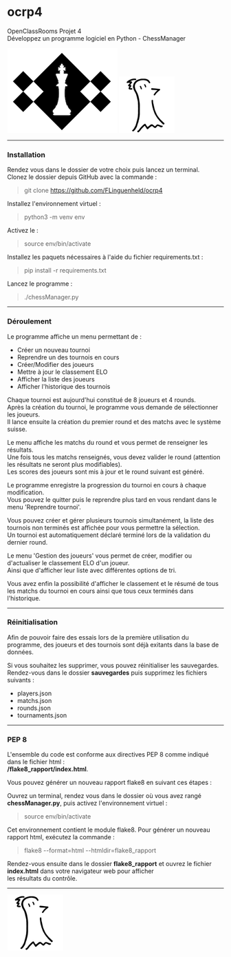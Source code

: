 # ocrp4
OpenClassRooms Projet 4  
Développez un programme logiciel en Python - ChessManager  

![Logo](https://raw.githubusercontent.com/FLinguenheld/ocrp4/main/Logo.png "Chess")
![Logo FLinguenheld](https://raw.githubusercontent.com/FLinguenheld/ocrp4/main/Forelif.png "Pouet")

****
### Installation
Rendez vous dans le dossier de votre choix puis lancez un terminal.  
Clonez le dossier depuis GitHub avec la commande :  
>git clone https://github.com/FLinguenheld/ocrp4 

Installez l'environnement virtuel :
>python3 -m venv env

Activez le :
>source env/bin/activate

Installez les paquets nécessaires à l'aide du fichier requirements.txt :
>pip install -r requirements.txt

Lancez le programme :
>./chessManager.py
****
### Déroulement
Le programme affiche un menu permettant de :
+ Créer un nouveau tournoi
+ Reprendre un des tournois en cours
+ Créer/Modifier des joueurs
+ Mettre à jour le classement ELO
+ Afficher la liste des joueurs
+ Afficher l'historique des tournois


Chaque tournoi est aujourd'hui constitué de 8 joueurs et 4 rounds.  
Après la création du tournoi, le programme vous demande de sélectionner les joueurs.  
Il lance ensuite la création du premier round et des matchs avec le système suisse.

Le menu affiche les matchs du round et vous permet de renseigner les résultats.  
Une fois tous les matchs renseignés, vous devez valider le round (attention les résultats 
ne seront plus modifiables).  
Les scores des joueurs sont mis à jour et le round suivant est généré.

Le programme enregistre la progression du tournoi en cours à chaque modification.  
Vous pouvez le quitter puis le reprendre plus tard en vous rendant dans le menu 'Reprendre tournoi'.

Vous pouvez créer et gérer plusieurs tournois simultanément, la liste des tournois non terminés 
est affichée pour vous permettre la sélection.  
Un tournoi est automatiquement déclaré terminé lors de la validation du dernier round.

Le menu 'Gestion des joueurs' vous permet de créer, modifier ou d'actualiser le classement ELO d'un joueur.  
Ainsi que d'afficher leur liste avec différentes options de tri.

Vous avez enfin la possibilité d'afficher le classement et le résumé de tous les matchs du tournoi en cours 
ainsi que tous ceux terminés dans l'historique.
****
### Réinitialisation
Afin de pouvoir faire des essais lors de la première utilisation du programme, des joueurs et des tournois sont déjà exitants 
dans la base de données.

Si vous souhaitez les supprimer, vous pouvez réinitialiser les sauvegardes. Rendez-vous dans le dossier __sauvegardes__ puis 
supprimez les fichiers suivants :

- players.json
- matchs.json
- rounds.json
- tournaments.json
****
### PEP 8
L'ensemble du code est conforme aux directives PEP 8 comme indiqué dans le fichier html :  
 __/flake8_rapport/index.html__.

Vous pouvez générer un nouveau rapport flake8 en suivant ces étapes :

Ouvrez un terminal, rendez vous dans le dossier où vous avez rangé __chessManager.py__, puis activez l'environnement virtuel :
>source env/bin/activate

Cet environnement contient le module flake8. Pour générer un nouveau rapport html, exécutez la commande :
>flake8 --format=html --htmldir=flake8_rapport

Rendez-vous ensuite dans le dossier __flake8_rapport__ et ouvrez le fichier __index.html__ dans votre navigateur web pour afficher  
les résultats du contrôle.
****

![Logo FLinguenheld](https://raw.githubusercontent.com/FLinguenheld/ocrp4/main/Forelif.png "Pouet")
